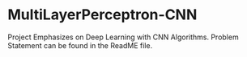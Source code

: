 # MultiLayerPerceptron-CNN
Project Emphasizes on Deep Learning with CNN Algorithms. Problem Statement can be found in the ReadME file.
